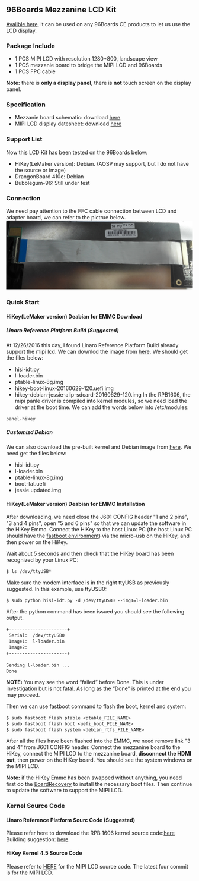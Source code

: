 ## 96Boards Mezzanine LCD Kit
[Availble here](http://www.lenovator.com/product/102.html), it can be used on any 96Boards CE products to let us use the LCD display.

### Package Include
- 1 PCS MIPI LCD with resolution 1280*800, landscape view
- 1 PCS mezzanie board to bridge the MIPI LCD and 96Boards
- 1 PCS FPC cable

**Note:** there is **only a display panel**, there is **not** touch screen on the display panel.

### Specification
- Mezzanie board schematic: download [here](https://github.com/Tony-HIT/96Boards_Mezzanine_LCD_Kit/tree/master/specification)
- MIPI LCD display datesheet: download [here](https://github.com/Tony-HIT/96Boards_Mezzanine_LCD_Kit/blob/master/specification/HC070IY35023-16(800x1280)_Product_Spec.pdf)


### Support List
Now this LCD Kit has been tested on the 96Boards below:
- HiKey(LeMaker version): Debian. (AOSP may support, but I do not have the source or image)
- DrangonBoard 410c: Debian
- Bubblegum-96: Still under test

### Connection
We need pay attention to the FFC cable connection between LCD and adapter board, we can refer to the pictrue below.
![cable_connection](https://github.com/Tony-HIT/96Boards_Mezzanine_LCD_Kit/blob/master/img/cable_connection.png)

### Quick Start
#### HiKey(LeMaker version) Deabian for EMMC Download
##### Linaro Reference Platform Build (Suggested)
At 12/26/2016 this day, I found Linaro Reference Platform Build already support the mipi lcd. We can downlod the image from [here](http://github.com/Linaro/documentation/tree/master/Reference-Platform/Releases/RPB_16.06).
We should get the files below:
- hisi-idt.py
- l-loader.bin
- ptable-linux-8g.img
- hikey-boot-linux-20160629-120.uefi.img
- hikey-debian-jessie-alip-sdcard-20160629-120.img
In the RPB1606, the mipi panle driver is compiled into kernel modules, so we need load the driver at the boot time. We can add the words below into /etc/modules:
```
panel-hikey
```

##### Customizd Debian 
We can also download the pre-built kernel and Debian image from [here](http://www.lemaker.org/product-hikey-download-45.html). We need get the files below:
- hisi-idt.py
- l-loader.bin
- ptable-linux-8g.img
- boot-fat.uefi
- jessie.updated.img

#### HiKey(LeMaker version) Deabian for EMMC Installation
After downloading, we need close the J601 CONFIG header "1 and 2 pins", "3 and 4 pins", open "5 and 6 pins" so that we can update the software in the HiKey Emmc. Connect the HiKey to the host Linux PC (the host Linux PC should have the [fastboot environment](https://github.com/96boards/documentation/blob/master/ConsumerEdition/HiKey/Installation/BoardRecovery.md#make-sure-fastboot-is-set-up-on-host-computer/)) via the micro-usb on the HiKey, and then power on the HiKey.

Wait about 5 seconds and then check that the HiKey board has been recognized by your Linux PC:
```
$ ls /dev/ttyUSB*
```
Make sure the modem interface is in the right ttyUSB as previously suggested. In this example, use ttyUSB0:

```
$ sudo python hisi-idt.py -d /dev/ttyUSB0 --img1=l-loader.bin
```
After the python command has been issued you should see the following output. 

```
+----------------------+
 Serial:  /dev/ttyUSB0
 Image1:  l-loader.bin
 Image2:  
+----------------------+

Sending l-loader.bin ...
Done
```
**NOTE:** You may see the word “failed” before Done. This is under investigation but is not fatal. As long as the “Done” is printed at the end you may proceed.

Then we can use fastboot command to flash the boot, kernel and system:
```
$ sudo fastboot flash ptable <ptable_FILE_NAME>
$ sudo fastboot flash boot <uefi_boot_FILE_NAME>
$ sudo fastboot flash system <debian_rtfs_FILE_NAME>
```
After all the files have been flashed into the EMMC, we need remove link "3 and 4" from J601 CONFIG  header. Connect the mezzanine board to the HiKey, connect the MIPI LCD to the mezzanine board, **disconnect the HDMI out**, then power on the HiKey board. You should see the system windows on the MIPI LCD.

**Note:** if the HiKey Emmc has been swapped without anything, you need first do the [BoardRecovery](https://github.com/96boards/documentation/blob/master/ConsumerEdition/HiKey/Installation/BoardRecovery.md) to install the necessary boot files. Then continue to update the software to support the MIPI LCD.

### Kernel Source Code 
#### Linaro Reference Platform Sourc Code (Suggested)
Please refer here to download the RPB 1606 kernel source code:[here](https://github.com/96boards/linux/tree/96b/releases/2016.06)
Building suggestion: [here](https://github.com/Linaro/documentation/blob/master/Reference-Platform/Releases/RPB_16.06/ConsumerEdition/HiKey/BFSDebianRPB.md)

#### HiKey Kernel 4.5 Source Code
Please refer to [HERE](https://github.com/xin3liang/linux/tree/hikey-tracking-integration-devel-drm-dsi-panel) for the MIPI LCD source code. The latest four commit is for the MIPI LCD.










